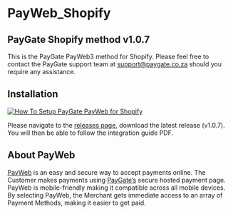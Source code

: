 # PayWeb_Shopify
## PayGate Shopify method v1.0.7

This is the PayGate PayWeb3 method for Shopify. Please feel free to contact the PayGate support team at support@paygate.co.za should you require any assistance.

## Installation
[![How To Setup PayGate PayWeb for Shopify](https://www.appinlet.com/wp-content/uploads/2018/09/Shopify-Integration.jpg)](https://www.youtube.com/watch?v=JR06_Xt_TbY "How To Setup PayGate PayWeb for Shopify")

Please navigate to the [releases page](https://github.com/PayGate/PayWeb_Shopify/releases), download the latest release (v1.0.7). You will then be able to follow the integration guide PDF.

## About PayWeb

[PayWeb](https://www.paygate.co.za/paygate-products/payweb/) is an easy and secure way to accept payments online. The Customer makes payments using [PayGate’s](https://www.paygate.co.za/) secure hosted payment page. PayWeb is mobile-friendly making it compatible across all mobile devices. By selecting PayWeb, the Merchant gets immediate access to an array of Payment Methods, making it easier to get paid.

